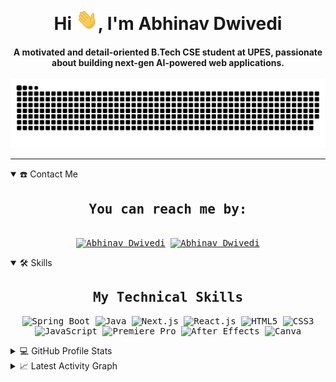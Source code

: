 <div align="center">
<h1 align="center">Hi <img width="35" src="https://github.com/1999AZZAR/1999AZZAR/blob/main/resources/img/waving.gif">, I'm Abhinav Dwivedi</h1>
<h4 align="center">A motivated and detail-oriented B.Tech CSE student at UPES, passionate about building next-gen AI-powered web applications.</h4>
</div>
<div align="center">
<a href="https://www.google.com/search?q=https://github.com/your-username">
<img src="https://github.com/1999AZZAR/1999AZZAR/blob/main/resources/img/grid-snake.svg" alt="snake">
</a>
</div>
<hr>

<details open="">
<summary>☎️ Contact Me</summary>
<div>
<samp>
<h2 align="center">You can reach me by:</h2>
<p align="center">
<br>
<a href="https://www.google.com/search?q=https://linkedin.com/in/abhinav-dwivedi05" target="blank"><img align="center" src="https://www.google.com/search?q=https://img.shields.io/badge/linkedin-%25230077B5.svg%3Fstyle%3Dfor-the-badge%26logo%3Dlinkedin%26logoColor%3Dwhite" alt="Abhinav Dwivedi" height="30"></a>
<a href="mailto:abhinavdwiveditkg@gmail.com" target="blank"><img align="center" src="https://www.google.com/search?q=https://img.shields.io/badge/gmail-%2523D14836.svg%3Fstyle%3Dfor-the-badge%26logo%3Dgmail%26logoColor%3Dwhite" alt="Abhinav Dwivedi" height="30"></a>
</p>
</samp>
</div>
</details>

<details open="">
<summary>🛠️ Skills</summary>
<div>
<samp>
<h2 align="center">My Technical Skills</h2>
<p align="center">
<img src="https://www.google.com/search?q=https://img.shields.io/badge/Spring_Boot-F2F4F9%3Fstyle%3Dfor-the-badge%26logo%3Dspring-boot" alt="Spring Boot" height="30"/>
<img src="https://www.google.com/search?q=https://img.shields.io/badge/Java-ED8B00%3Fstyle%3Dfor-the-badge%26logo%3Djava%26logoColor%3Dwhite" alt="Java" height="30"/>
<img src="https://www.google.com/search?q=https://img.shields.io/badge/Next-black%3Fstyle%3Dfor-the-badge%26logo%3Dnext.js%26logoColor%3Dwhite" alt="Next.js" height="30"/>
<img src="https://www.google.com/search?q=https://img.shields.io/badge/React-20232A%3Fstyle%3Dfor-the-badge%26logo%3Dreact%26logoColor%3D61DAFB" alt="React.js" height="30"/>
<img src="https://www.google.com/search?q=https://img.shields.io/badge/HTML5-E34F26%3Fstyle%3Dfor-the-badge%26logo%3Dhtml5%26logoColor%3Dwhite" alt="HTML5" height="30"/>
<img src="https://www.google.com/search?q=https://img.shields.io/badge/CSS3-1572B6%3Fstyle%3Dfor-the-badge%26logo%3Dcss3%26logoColor%3Dwhite" alt="CSS3" height="30"/>
<img src="https://www.google.com/search?q=https://img.shields.io/badge/JavaScript-F7DF1E%3Fstyle%3Dfor-the-badge%26logo%3Djavascript%26logoColor%3Dblack" alt="JavaScript" height="30"/>
<img src="https://www.google.com/search?q=https://img.shields.io/badge/Adobe_Premiere_Pro-9999FF%3Fstyle%3Dfor-the-badge%26logo%3Dadobe-premiere-pro%26logoColor%3Dwhite" alt="Premiere Pro" height="30"/>
<img src="https://www.google.com/search?q=https://img.shields.io/badge/Adobe_After_Effects-9999FF%3Fstyle%3Dfor-the-badge%26logo%3Dadobe-after-effects%26logoColor%3Dwhite" alt="After Effects" height="30"/>
<img src="https://www.google.com/search?q=https://img.shields.io/badge/Canva-00C4CC%3Fstyle%3Dfor-the-badge%26logo%3Dcanva%26logoColor%3Dwhite" alt="Canva" height="30"/>
</p>
</samp>
</div>
</details>

<details>
<summary>💻 GitHub Profile Stats</summary>
<div>
<samp>
<h2 align="center">GitHub Stats</h2>
<br>
<p align="center">
<a href="https://www.google.com/search?q=https://github.com/your-username">
<img width="49.5%" src="https://www.google.com/search?q=https://github-readme-stats.vercel.app/api%3Fusername%3Dyour-username%26show_icons%3Dtrue%26theme%3Dgruvbox%26hide_border%3Dtrue" alt="GitHub Stats">
<img width="49.5%" src="https://www.google.com/search?q=https://github-readme-streak-stats.herokuapp.com/%3Fuser%3Dyour-username%26theme%3Dgruvbox%26hide_border%3Dtrue" alt="GitHub Streak">
</a>
</p>
<br>
</samp>
</div>
</details>

<details>
<summary>📈 Latest Activity Graph</summary>
<samp>
<br>
<h2 align="center">Latest Contribution</h2>
<a href="https://www.google.com/search?q=https://github.com/your-username">
<img alt="Abhinav's Activity Graph" src="https://www.google.com/search?q=https://activity-graph.herokuapp.com/graph/%3Fusername%3Dyour-username%26bg_color%3D000%26color%3Dfff%26line%3D00E676%26point%3Dfff%26hide_border%3Dtrue">
</a>
<br>
</samp>
</details>
